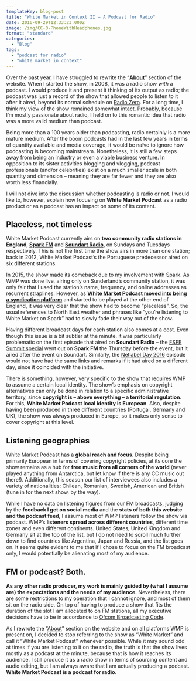 ```yaml
---
templateKey: blog-post
title: "White Market in Context II – A Podcast for Radio"
date: 2016-09-29T12:33:23.000Z
image: /img/CC-0-PhoneWithHeadphones.jpg
format: "standard"
categories:
  - "Blog"
tags:
  - "podcast for radio"
  - "white market in context"
---
```

Over the past year, I have struggled to rewrite the “**[About](http://www.whitemarketpodcast.co.uk/about/)**” section of the website. When I started the show, in 2008, it was a radio show _with_ a podcast. I would produce it and present it thinking of its output as radio; the podcast was just a record of the show that allowed people to listen to it after it aired, beyond its normal schedule on [Radio Zero](http://www.radiozero.pt/). For a long time, I think my view of the show remained somewhat intact. Probably, because I’m mostly passionate about radio, I held on to this romantic idea that radio was a more valid medium than podcast.

Being more than a 100 years older than podcasting, radio certainly is a more mature medium. After the boom podcasts had in the last few years in terms of quantity available and media coverage, it would be naïve to ignore how podcasting is becoming mainstream. Nonetheless, it is still a few steps away from being an industry or even a viable business venture. In opposition to its sister activities blogging and vlogging, podcast professionals (and/or celebrities) exist on a much smaller scale in both quantity and dimension – meaning they are far fewer and they are also worth less financially.

I will not dive into the discussion whether podcasting is radio or not. I would like to, however, explain how focusing on **White Market Podcast** as a radio product or as a podcast has an impact on some of its content.

Placeless, not timeless
-----------------------

White Market Podcast currently airs on **two community radio stations in England**, **[Spark FM](http://www.sparksunderland.com/)** and **[Soundart Radio](http://soundartradio.org.uk/)**, on Sundays and Tuesdays respectively. This is not the first time the show airs in more than one station; back in 2012, White Market Podcast’s the Portuguese predecessor aired on six different stations.

In 2015, the show made its comeback due to my involvement with Spark. As WMP was done live, airing only on Sunderland’s community station, it was only fair that I used the station’s name, frequency, and online addresses as recurrent straplines. However, as **[White Market Podcast moved into being a syndication platform](http://www.whitemarketpodcast.co.uk/blog/2016/07/06/white-market-becomes-syndication-platform/)** and started to be played at the other end of England, it was very clear that the show had to become “placeless”. So, the usual references to North East weather and phrases like “you’re listening to White Market on Spark” had to slowly fade their way out of the show.

Having different broadcast days for each station also comes at a cost. Even though this issue is a bit subtler at the minute, it was particularly problematic on the first episode that aired on **Soundart Radio** – the [FSFE Summit special](http://www.whitemarketpodcast.co.uk/podcasts/2016/09/01/session-3-07-fsfe-summit-2016-and-some-tunes/) went out on **Spark FM** the Thursday before the event, but it aired after the event on Soundart. Similarly, the [Netlabel Day 2016](http://www.whitemarketpodcast.co.uk/podcasts/2016/07/14/session-3-01-netlabel-day-2016/) episode would not have had the same links and remarks if it had aired on a different day, since it coincided with the initiative.

There is something, however, very specific to the show that requires WMP to assume a certain local identity. The show’s emphasis on copyright alternatives can only be done in relation to a specific administrative territory, since **copyright is – above everything – a territorial regulation**. For this, **White Market Podcast local identity is European**. Also, despite having been produced in three different countries (Portugal, Germany and UK), the show was always produced in Europe, so it makes only sense to cover copyright at this level.

Listening geographies
---------------------

White Market Podcast has a **global reach and focus**. Despite being primarily European in terms of covering copyright policies, at its core the show remains as a hub for **free music from all corners of the world** (never played anything from Antarctica, but let know if there is any CC music out there!). Additionally, this season our list of interviewees also includes a variety of nationalities: Chilean, Romanian, Swedish, American and British (tune in for the next show, by the way).

While I have no data on listening figures from our FM broadcasts, judging by the **feedback I get on social media** and the **stats of both this website and the podcast feed**, I assume most of WMP listeners follow the show via podcast. WMP’s **listeners spread across different countries**, different time zones and even different continents. United States, United Kingdom and Germany sit at the top of the list, but I do not need to scroll much further down to find countries like Argentina, Japan and Russia, and the list goes on. It seems quite evident to me that if I chose to focus on the FM broadcast only, I would potentially be alienating most of my audience.

FM or podcast? Both.
--------------------

**As any other radio producer, my work is mainly guided by (what I assume are) the expectations and the needs of my audience.** Nevertheless, there are some restrictions to my operation that I cannot ignore, and most of them sit on the radio side. On top of having to produce a show that fits the duration of the slot I am allocated to on FM stations, all my executive decisions have to be in accordance to [Ofcom Broadcasting Code](http://stakeholders.ofcom.org.uk/broadcasting/broadcast-codes/broadcast-code/).

As I rewrote the “[About](http://www.whitemarketpodcast.co.uk/about/)” section on the website and on all platforms WMP is present on, I decided to stop referring to the show as “White Market” and call it “White Market Podcast” whenever possible. While it may sound odd at times if you are listening to it on the radio, the truth is that the show lives mostly as a podcast at the minute, because that is how it reaches its audience. I still produce it as a radio show in terms of sourcing content and audio editing, but I am always aware that I am actually producing a podcast. **White Market Podcast is a podcast for radio.**